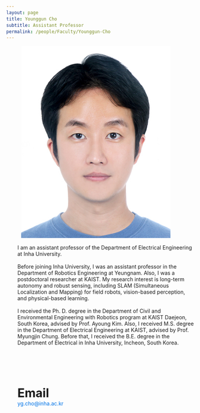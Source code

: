 ```yaml
---
layout: page
title: Younggun Cho
subtitle: Assistant Professor
permalink: /people/Faculty/Younggun-Cho
---
```


<article class="media">
  <figure class="media-left" style="margin-right: 30px;"> 
    <p class="image" style="width:400px; height:100%;">
      <img src="/img/album/people/faculty/조영근_증명사진_.jpg" alt="Younggun Cho" style="object-fit:cover;">
    </p>
  </figure>
  <div class="media-content" style="margin-left: 30px;"> 
    <div class="content">
      <p style="margin-top:10px;">
        I am an assistant professor of the Department of Electrical Engineering at Inha University.  
        <br><br>
        Before joining Inha University, I was an assistant professor in the Department of Robotics Engineering at Yeungnam. Also, I was a postdoctoral researcher at KAIST. My research interest is long-term autonomy and robust sensing, including SLAM (Simultaneous Localization and Mapping) for field robots, vision-based perception, and physical-based learning.  
        <br><br>
        I received the Ph. D. degree in the Department of Civil and Environmental Engineering with Robotics program at KAIST Daejeon, South Korea, advised by Prof. Ayoung Kim. Also, I received M.S. degree in the Department of Electrical Engineering at KAIST, advised by Prof. Myungjin Chung. Before that, I received the B.E. degree in the Department of Electrical in Inha University, Incheon, South Korea.
        <br><br>
      </p>
      <p style="margin-top:90px;">
        <span style="font-size:2rem; font-weight:bold;">Email</span><br>
        <a href="mailto:yg.cho@inha.ac.kr" style="color: #0073e6; text-decoration: none;">yg.cho@inha.ac.kr</a>
      </p>
    </div>
    <div style="margin-top:20px;">
      <a href="https://www.linkedin.com/in/younggun-cho-392799116/" target="_blank" style="display:inline-block; font-size:24px; margin-right:15px; color:gray;">
        <i class="fab fa-linkedin"></i>
      </a>
      <a href="https://scholar.google.com/citations?user=W5MOKWIAAAAJ&hl=ko&authuser=1" target="_blank" style="display:inline-block; font-size:24px; margin-right:15px; color:gray;">
        <i class="fa-brands fa-google-scholar"></i>
      </a>
      <a href="https://github.com/youngguncho" target="_blank" style="display:inline-block; font-size:24px; margin-right:15px; color:gray;">
        <i class="fab fa-github"></i>
      </a>
      <a href="https://sites.google.com/site/ygchocv/home" target="_blank" style="display:inline-block; font-size:24px; color:gray;">
        <i class="fas fa-home"></i>
      </a>
    </div>
  </div>
</article>